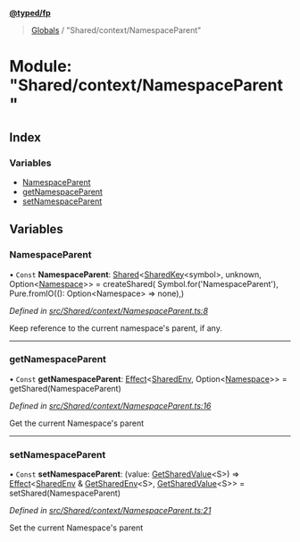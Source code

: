 **[@typed/fp](../README.md)**

> [Globals](../globals.md) / "Shared/context/NamespaceParent"

# Module: "Shared/context/NamespaceParent"

## Index

### Variables

* [NamespaceParent](_shared_context_namespaceparent_.md#namespaceparent)
* [getNamespaceParent](_shared_context_namespaceparent_.md#getnamespaceparent)
* [setNamespaceParent](_shared_context_namespaceparent_.md#setnamespaceparent)

## Variables

### NamespaceParent

• `Const` **NamespaceParent**: [Shared](_shared_core_model_shared_.shared.md)\<[SharedKey](_shared_core_model_sharedkey_.sharedkey.md)\<symbol>, unknown, Option\<[Namespace](_shared_core_model_namespace_.namespace.md)>> = createShared( Symbol.for('NamespaceParent'), Pure.fromIO((): Option\<Namespace> => none),)

*Defined in [src/Shared/context/NamespaceParent.ts:8](https://github.com/TylorS/typed-fp/blob/559f273/src/Shared/context/NamespaceParent.ts#L8)*

Keep reference to the current namespace's parent, if any.

___

### getNamespaceParent

• `Const` **getNamespaceParent**: [Effect](_effect_effect_.effect.md)\<[SharedEnv](../interfaces/_shared_core_services_sharedenv_.sharedenv.md), Option\<[Namespace](_shared_core_model_namespace_.namespace.md)>> = getShared(NamespaceParent)

*Defined in [src/Shared/context/NamespaceParent.ts:16](https://github.com/TylorS/typed-fp/blob/559f273/src/Shared/context/NamespaceParent.ts#L16)*

Get the current Namespace's parent

___

### setNamespaceParent

• `Const` **setNamespaceParent**: (value: [GetSharedValue](_shared_core_model_shared_.md#getsharedvalue)\<S>) => [Effect](_effect_effect_.effect.md)\<[SharedEnv](../interfaces/_shared_core_services_sharedenv_.sharedenv.md) & [GetSharedEnv](_shared_core_model_shared_.md#getsharedenv)\<S>, [GetSharedValue](_shared_core_model_shared_.md#getsharedvalue)\<S>> = setShared(NamespaceParent)

*Defined in [src/Shared/context/NamespaceParent.ts:21](https://github.com/TylorS/typed-fp/blob/559f273/src/Shared/context/NamespaceParent.ts#L21)*

Set the current Namespace's parent
